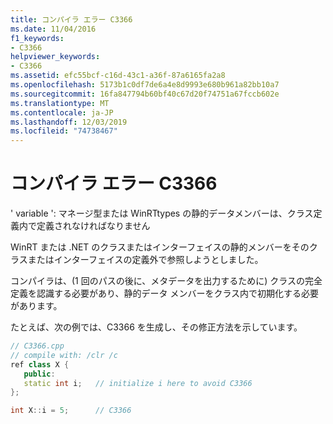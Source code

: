 ```yaml
---
title: コンパイラ エラー C3366
ms.date: 11/04/2016
f1_keywords:
- C3366
helpviewer_keywords:
- C3366
ms.assetid: efc55bcf-c16d-43c1-a36f-87a6165fa2a8
ms.openlocfilehash: 5173b1c0df7de6a4e8d9993e680b961a82bb10a7
ms.sourcegitcommit: 16fa847794b60bf40c67d20f74751a67fccb602e
ms.translationtype: MT
ms.contentlocale: ja-JP
ms.lasthandoff: 12/03/2019
ms.locfileid: "74738467"
---
```

# <a name="compiler-error-c3366"></a>コンパイラ エラー C3366

' variable ': マネージ型または WinRTtypes の静的データメンバーは、クラス定義内で定義されなければなりません

WinRT または .NET のクラスまたはインターフェイスの静的メンバーをそのクラスまたはインターフェイスの定義外で参照しようとしました。

コンパイラは、(1 回のパスの後に、メタデータを出力するために) クラスの完全定義を認識する必要があり、静的データ メンバーをクラス内で初期化する必要があります。

たとえば、次の例では、C3366 を生成し、その修正方法を示しています。

```cpp
// C3366.cpp
// compile with: /clr /c
ref class X {
   public:
   static int i;   // initialize i here to avoid C3366
};

int X::i = 5;      // C3366
```
